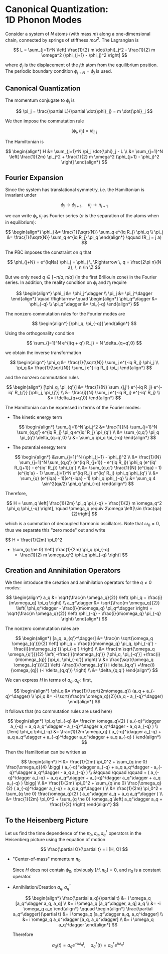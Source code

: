<style>
    .katex {
        font-size: 1.1em;
    }
    .remark {
        border-radius: 15px;
        padding: 20px;
        background-color: SeaGreen;
        color: White;
    }
    .result {
        border-radius: 15px;
        padding: 20px;
        background-color: DarkSlateBlue;
        color: White;
    }
</style>

# Canonical Quantization: <br>1D Phonon Modes

Consider a system of $N$ atoms (with mass $m$) along a one-dimensional chain, connected by springs of stiffness $m \omega^2$. The Lagrangian is 

$$
L = \sum_{j=1}^N \left[
    \frac{1}{2} m \dot{\phi}_j^2 
    - \frac{1}{2} m \omega^2 (\phi_{j+1} - \phi_j)^2
\right]
$$

where $\phi_j$ is the displacement of the $j$th atom from the equilibrium position. The periodic boundary condition $\phi_{j+N} = \phi_j$ is used. 

## Canonical Quantization

The momentum conjugate to $\phi_j$ is

$$
\pi_j = \frac{\partial L}{\partial \dot{\phi}_j}
= m \dot{\phi}_j
$$

We then impose the commutation rule

$$
[\phi_i, \pi_j] = i \delta_{i,j}
$$

The Hamiltonian is

$$
\begin{align*}
    H &= \sum_{j=1}^N \pi_j \dot{\phi}_j - L
    \\
    &= \sum_{j=1}^N \left[
        \frac{1}{2m} \pi_j^2
        + \frac{1}{2} m \omega^2 (\phi_{j+1} - \phi_j)^2
    \right]
\end{align*}
$$

## Fourier Expansion

Since the system has translational symmetry, i.e. the Hamiltonian is invariant under

$$
\phi_j \to \phi_{j+1}, \quad
\pi_j \to \pi_{j+1}
$$

we can write $\phi_j, \pi_j$ as Fourier series ($a$ is the separation of the atoms when in equilibrium):

$$
\begin{align*}
    \phi_j &= \frac{1}{\sqrt{N}} 
    \sum_q e^{iq R_j} \phi_q
    \\
    \pi_j &= \frac{1}{\sqrt{N}} 
    \sum_q e^{iq R_j} \pi_q
\end{align*} \qquad
(R_j = j a)
$$

The PBC imposes the constraint on $q$ that

$$
\phi_{j+N} = e^{iqNa} \phi_j = \phi_j
\, \Rightarrow \,
q = \frac{2\pi n}{N a}, \,
n \in \Z
$$

But we only need $q \in [-\pi/a, \pi/a]$ (in the first Brillouin zone) in the Fourier series. In addition, the reality condition on $\phi_j$ and $\pi_j$ require

$$
\begin{align*}
    \phi_j &= \phi_j^\dagger \\
    \pi_j &= \pi_j^\dagger
\end{align*} \quad \Rightarrow \quad
\begin{align*}
    \phi_q^\dagger &= \phi_{-q} \\
    \pi_q^\dagger &= \pi_{-q}
\end{align*}
$$

The nonzero commutation rules for the Fourier modes are

$$
\begin{align*}
    [\phi_q, \pi_{-q}]
\end{align*}
$$

Using the orthogonality condition

$$
\sum_{j=1}^N e^{i(q + q') R_j} = N \delta_{q+q',0}
$$

we obtain the inverse transformation

$$
\begin{align*}
    \phi_q &= \frac{1}{\sqrt{N}} 
    \sum_j e^{-iq R_j} \phi_j
    \\
    \pi_q &= \frac{1}{\sqrt{N}} 
    \sum_j e^{-iq R_j} \pi_j
\end{align*}
$$

and the nonzero commutation rules 

$$
\begin{align*}
    [\phi_q, \pi_{q'}]
    &= \frac{1}{N} \sum_{j,j'} 
    e^{-iq R_j} e^{-iq' R_{j'}} [\phi_j, \pi_{j'}]
    \\
    &= \frac{i}{N} \sum_j e^{-iq R_j} e^{-iq' R_j}
    \\
    &= i \delta_{q+q',0}
\end{align*}
$$

The Hamiltonian can be expressed in terms of the Fourier modes:

- The kinetic energy term

    $$
    \begin{align*}
        \sum_{j=1}^N \pi_j^2
        &= \frac{1}{N} \sum_{j=1}^N 
        \sum_{q,q'} e^{iq R_j} \pi_q
        e^{iq' R_j} \pi_{q'}
        \\
        &= \sum_{q,q'} \pi_q \pi_{q'} \delta_{q+q',0}
        \\
        &= \sum_q \pi_q \pi_{-q}
    \end{align*}
    $$

- The potential energy term

    $$
    \begin{align*}
        &\sum_{j=1}^N (\phi_{j+1} - \phi_j)^2
        \\
        &= \frac{1}{N} \sum_{j=1}^N 
        \sum_{q,q'} (e^{iq R_{j+1}} - e^{iq R_j}) \phi_q
        (e^{iq' R_{j+1}} - e^{iq' R_j}) \phi_{q'}
        \\
        &= \sum_{q,q'} \frac{1}{N} 
        (e^{iqa} - 1) (e^{iq'a} - 1)
        \sum_{j=1}^N e^{iq R_j} e^{iq' R_j} \phi_q \phi_{q'}
        \\
        &= \sum_{q} (e^{iqa} - 1)(e^{-iqa} - 1)
        \phi_q \phi_{-q}
        \\
        &= \sum_q 4 \sin^2(qa/2) \phi_q \phi_{-q}
    \end{align*}
    $$

Therefore, 

$$
H = \sum_q \left[
    \frac{1}{2m} \pi_q \pi_{-q}
    + \frac{1}{2} m \omega_q^2 \phi_q \phi_{-q}
\right], \quad
\omega_q \equiv 2\omega \left|\sin \frac{qa}{2}\right|
$$

which is a summation of decoupled harmonic oscillators. Note that $\omega_0 = 0$, thus we separate this "zero mode" out and write

$$
H = \frac{1}{2m} \pi_0^2
+ \sum_{q \ne 0} \left[
    \frac{1}{2m} \pi_q \pi_{-q}
    + \frac{1}{2} m \omega_q^2 \phi_q \phi_{-q}
\right]
$$

## Creation and Annihilation Operators

We then introduce the creation and annihilation operators for the $q \ne 0$ modes:

$$
\begin{align*}
    a_q &= \sqrt{\frac{m \omega_q}{2}}
    \left( \phi_q + \frac{i}{m\omega_q} \pi_q \right)
    \\
    a_q^\dagger &= \sqrt{\frac{m \omega_q}{2}}
    \left( \phi_q^\dagger - \frac{i}{m\omega_q} \pi_q^\dagger \right)
    = \sqrt{\frac{m \omega_q}{2}}
    \left( \phi_{-q} - \frac{i}{m\omega_q} \pi_{-q} \right)
\end{align*}
$$

The nonzero commutation rules are

$$
\begin{align*}
    [a_q, a_{q'}^\dagger]
    &= \frac{m \sqrt{\omega_q \omega_{q'}}}{2}
    \left[
        \phi_q + \frac{i}{m\omega_q} \pi_q,
        \phi_{-q'} - \frac{i}{m\omega_{q'}} \pi_{-q'}
    \right]
    \\
    &= \frac{m \sqrt{\omega_q \omega_{q'}}}{2}
    \left(
        -\frac{i}{m\omega_{q'}} [\phi_q, \pi_{-q'}]
        +\frac{i}{m\omega_{q}} [\pi_q, \phi_{-q'}]
    \right)
    \\
    &= \frac{\sqrt{\omega_q \omega_{q'}}}{2}
    \left(
        -\frac{i}{\omega_{q'}} i \delta_{q,q'}
        +\frac{i}{\omega_{q}} (-i \delta_{q,q'})
    \right)
    \\
    &= \delta_{q,q'}
\end{align*}
$$

We can express $H$ in terms of $a_q, a_{q'}$: first, 

$$
\begin{align*}
    \phi_q &= \frac{1}{\sqrt{2m\omega_q}} (a_q + a_{-q}^\dagger)
    \\
    \pi_q &= -i \sqrt{\frac{m \omega_q}{2}}(a_q - a_{-q}^\dagger)
\end{align*}
$$

It follows that (no commutation rules are used here)

$$
\begin{align*}
    \pi_q \pi_{-q}
    &= \frac{m \omega_q}{2} (
        a_{-q}^\dagger a_{-q}
        + a_q a_q^\dagger
        - a_{-q}^\dagger a_q^\dagger
        - a_q a_{-q}
    )
    \\[1em]
    \phi_q \phi_{-q} 
    &= \frac{1}{2m \omega_q} (
        a_{-q}^\dagger a_{-q}
        + a_q a_q^\dagger
        + a_{-q}^\dagger a_q^\dagger
        + a_q a_{-q}
    )
\end{align*}
$$

Then the Hamiltonian can be written as

$$
\begin{align*}
    H &= \frac{1}{2m} \pi_0^2 + \sum_{q \ne 0} 
    \frac{\omega_q}{4} \bigg[
        (
            a_{-q}^\dagger a_{-q}
            + a_q a_q^\dagger
            - a_{-q}^\dagger a_q^\dagger
            - a_q a_{-q}
        )
        \\ &\qquad \qquad \qquad + (
            a_{-q}^\dagger a_{-q}
            + a_q a_q^\dagger
            + a_{-q}^\dagger a_q^\dagger
            + a_q a_{-q}
        )
    \bigg]
    \\
    &= \frac{1}{2m} \pi_0^2 + \sum_{q \ne 0} 
    \frac{\omega_q}{2} (
        a_{-q}^\dagger a_{-q}
        + a_q a_q^\dagger
    )
    \\
    &= \frac{1}{2m} \pi_0^2 + \sum_{q \ne 0} 
    \frac{\omega_q}{2} (
        a_q^\dagger a_q
        + a_q a_q^\dagger
    )
    \\
    &= \frac{1}{2m} \pi_0^2 + \sum_{q \ne 0} 
    \omega_q \left(
        a_q^\dagger a_q
        + \frac{1}{2}
    \right)
\end{align*}
$$

## To the Heisenberg Picture

Let us find the time dependence of the $\pi_0, a_q, a^\dagger_q$ operators in the Heisenberg picture using the equation of motion

$$
\frac{\partial O}{\partial t} = i [H, O]
$$

- "Center-of-mass" momentum $\pi_0$

    Since $H$ does not contain $\phi_0$, obviously $[H, \pi_0] = 0$, and $\pi_0$ is a constant operator.

- Annihilation/Creation $a_q, a_q^\dagger$
    
    $$
    \begin{align*}
        \frac{\partial a_q}{\partial t}
        &= i \omega_q [a_q^\dagger a_q, a_q]
        \\
        &= i \omega_q [a_q^\dagger, a_q] a_q
        \\
        &= -i \omega_q a_q
    \end{align*} \qquad
    \begin{align*}
        \frac{\partial a_q^\dagger}{\partial t}
        &= i \omega_q [a_q^\dagger a_q, a_q^\dagger]
        \\
        &= i \omega_q a_q^\dagger [a_q, a_q^\dagger]
        \\
        &= i \omega_q a_q^\dagger
    \end{align*}
    $$

    Therefore

    $$
    a_q(t) = a_q e^{-i\omega_q t}, \quad
    a_q^\dagger(t) = a_q^\dagger e^{i\omega_q t}
    $$
